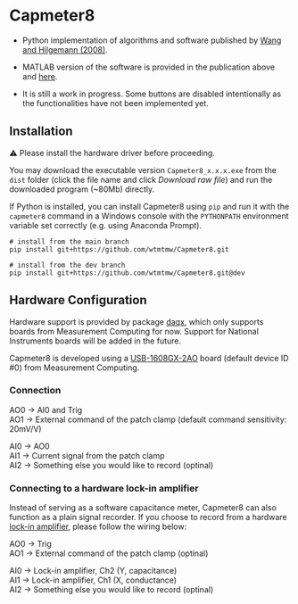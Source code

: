 # Capmeter8
- Python implementation of algorithms and software published by [Wang and Hilgemann (2008)](https://doi.org/10.1085/jgp.200709950).

- MATLAB version of the software is provided in the publication above and [here](https://sites.google.com/site/capmeter/home).

- It is still a work in progress. Some buttons are disabled intentionally as the functionalities have not been implemented yet.

## Installation
:warning: Please install the hardware driver before proceeding.

You may download the executable version ``Capmeter8_x.x.x.exe`` from the ``dist`` folder (click the file name and click *Download raw file*) and run the downloaded program (~80Mb) directly.

If Python is installed, you can install Capmeter8 using ``pip`` and run it with the ``capmeter8`` command in a Windows console with the ``PYTHONPATH`` environment variable set correctly (e.g. using Anaconda Prompt).
``` shell
# install from the main branch
pip install git+https://github.com/wtmtmw/Capmeter8.git

# install from the dev branch
pip install git+https://github.com/wtmtmw/Capmeter8.git@dev
```
## Hardware Configuration
Hardware support is provided by package [daqx](https://github.com/wtmtmw/daqx), which only supports boards from Measurement Computing for now. Support for National Instruments boards will be added in the future.

Capmeter8 is developed using a [USB-1608GX-2AO](https://digilent.com/shop/mcc-usb-1608g-series-high-speed-multifunction-usb-daq-devices/) board (default device ID #0) from Measurement Computing.
### Connection
AO0 → AI0 and Trig<br>
AO1 → External command of the patch clamp (default command sensitivity: 20mV/V)

AI0 → AO0<br>
AI1 → Current signal from the patch clamp<br>
AI2 → Something else you would like to record (optinal)

### Connecting to a hardware lock-in amplifier
Instead of serving as a software capacitance meter, Capmeter8 can also function as a plain signal recorder. If you choose to record from a hardware [lock-in amplifier](https://www.thinksrs.com/products/sr830.html), please follow the wiring below:

AO0 → Trig<br>
AO1 → External command of the patch clamp (optinal)

AI0 → Lock-in amplifier, Ch2 (Y, capacitance)<br>
AI1 → Lock-in amplifier, Ch1 (X, conductance)<br>
AI2 → Something else you would like to record (optinal)
